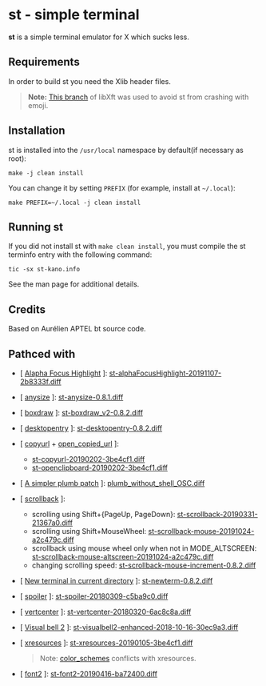 # st - simple terminal

**st** is a simple terminal emulator for X which sucks less.


## Requirements

In order to build st you need the Xlib header files.

> **Note:**
> [This branch](https://gitlab.freedesktop.org/mawww/libxft/tree/bgra-glyphs) of libXft was used to avoid st from crashing with emoji.

## Installation

st is installed into the `/usr/local` namespace by default(if necessary as root):

    make -j clean install

You can change it by setting `PREFIX` (for example, install at `~/.local`):

    make PREFIX=~/.local -j clean install


## Running st

If you did not install st with `make clean install`, you must compile
the st terminfo entry with the following command:

    tic -sx st-kano.info

See the man page for additional details.

## Credits

Based on Aurélien APTEL <aurelien dot aptel at gmail dot com> bt source code.

## Pathced with

- \[ [Alapha Focus Highlight](https://st.suckless.org/patches/alpha_focus_highlight/) \]:
  [st-alphaFocusHighlight-20191107-2b8333f.diff](https://github.com/juliusHuelsmann/st/releases/download/patchesV1/st-alphaFocusHighlight-20191107-2b8333f.diff)

- \[ [anysize](https://st.suckless.org/patches/anysize/) \]:
  [st-anysize-0.8.1.diff](https://st.suckless.org/patches/anysize/st-anysize-0.8.1.diff)

- \[ [boxdraw](https://st.suckless.org/patches/boxdraw/) \]:
  [st-boxdraw_v2-0.8.2.diff](https://st.suckless.org/patches/boxdraw/st-boxdraw_v2-0.8.2.diff)

- \[ [desktopentry](https://st.suckless.org/patches/desktopentry/) \]:
  [st-desktopentry-0.8.2.diff](https://st.suckless.org/patches/desktopentry/st-desktopentry-0.8.2.diff)

- \[ [copyurl](https://st.suckless.org/patches/copyurl/) + [open_copied_url](https://st.suckless.org/patches/open_copied_url/) \]:
  - [st-copyurl-20190202-3be4cf1.diff](https://st.suckless.org/patches/copyurl/st-copyurl-20190202-3be4cf1.diff)
  - [st-openclipboard-20190202-3be4cf1.diff](https://st.suckless.org/patches/open_copied_url/st-openclipboard-20190202-3be4cf1.diff)

- \[ [A simpler plumb patch](https://st.suckless.org/patches/right_click_to_plumb/) \]:
  [plumb_without_shell_OSC.diff](https://st.suckless.org/patches/right_click_to_plumb/plumb_without_shell_OSC.diff)

- \[ [scrollback](https://st.suckless.org/patches/scrollback/) \]:
  - scrolling using Shift+\{PageUp, PageDown\}:
    [st-scrollback-20190331-21367a0.diff](https://st.suckless.org/patches/scrollback/st-scrollback-20190331-21367a0.diff)
  - scrolling using Shift+MouseWheel:
    [st-scrollback-mouse-20191024-a2c479c.diff](https://st.suckless.org/patches/scrollback/st-scrollback-mouse-20191024-a2c479c.diff)
  - scrollback using mouse wheel only when not in MODE_ALTSCREEN:
    [st-scrollback-mouse-altscreen-20191024-a2c479c.diff](https://st.suckless.org/patches/scrollback/st-scrollback-mouse-altscreen-20191024-a2c479c.diff)
  - changing scrolling speed:
    [st-scrollback-mouse-increment-0.8.2.diff](https://st.suckless.org/patches/scrollback/st-scrollback-mouse-increment-0.8.2.diff)

- \[ [New terminal in current directory](https://st.suckless.org/patches/newterm/) \]:
  [st-newterm-0.8.2.diff](https://st.suckless.org/patches/newterm/st-newterm-0.8.2.diff)

- \[ [spoiler](https://st.suckless.org/patches/spoiler/) \]:
  [st-spoiler-20180309-c5ba9c0.diff](https://st.suckless.org/patches/spoiler/st-spoiler-20180309-c5ba9c0.diff)

- \[ [vertcenter](https://st.suckless.org/patches/vertcenter/) \]:
  [st-vertcenter-20180320-6ac8c8a.diff](https://st.suckless.org/patches/vertcenter/st-vertcenter-20180320-6ac8c8a.diff)

- \[ [Visual bell 2](https://st.suckless.org/patches/visualbell/) \]:
  [st-visualbell2-enhanced-2018-10-16-30ec9a3.diff](https://st.suckless.org/patches/visualbell/st-visualbell2-enhanced-2018-10-16-30ec9a3.diff)

- \[ [xresources](https://st.suckless.org/patches/xresources/) \]:
  [st-xresources-20190105-3be4cf1.diff](https://st.suckless.org/patches/xresources/st-xresources-20190105-3be4cf1.diff)

  > Note: [color_schemes](https://st.suckless.org/patches/palettes/) conflicts with xresources.

- \[ [font2](https://st.suckless.org/patches/font2/) \]:
  [st-font2-20190416-ba72400.diff](https://st.suckless.org/patches/font2/st-font2-20190416-ba72400.diff)
